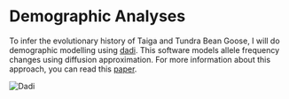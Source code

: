 # Demographic Analyses
To infer the evolutionary history of Taiga and Tundra Bean Goose, I will do demographic modelling using [dadi](https://bitbucket.org/gutenkunstlab/dadi/src/master/).
This software models allele frequency changes using diffusion approximation. For more information about this approach, you can read this [paper](https://journals.plos.org/plosgenetics/article?id=10.1371/journal.pgen.1000695).

![Dadi](https://journals.plos.org/plosgenetics/article?id=10.1371/journal.pgen.1000695)
